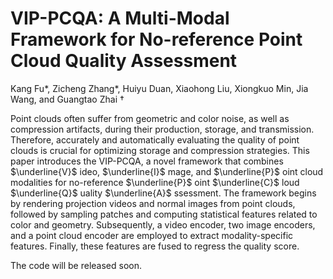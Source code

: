 # VIP-PCQA: A Multi-Modal Framework for No-reference Point Cloud Quality Assessment

Kang Fu*, Zicheng Zhang*, Huiyu Duan, Xiaohong Liu, Xiongkuo Min, Jia Wang, and Guangtao Zhai $\dagger$

Point clouds often suffer from geometric and color noise, as well as compression artifacts, during their production, storage, and transmission. Therefore, accurately and automatically evaluating the quality of point clouds is crucial for optimizing storage and compression strategies. This paper introduces the VIP-PCQA, a novel framework that combines $\underline{V}$ ideo, $\underline{I}$ mage, and $\underline{P}$ oint cloud modalities for no-reference $\underline{P}$ oint $\underline{C}$ loud $\underline{Q}$ uality $\underline{A}$ ssessment. The framework begins by rendering projection videos and normal images from point clouds, followed by sampling patches and computing statistical features related to color and geometry. Subsequently, a video encoder, two image encoders, and a point cloud encoder are employed to extract modality-specific features. Finally, these features are fused to regress the quality score.

The code will be released soon.